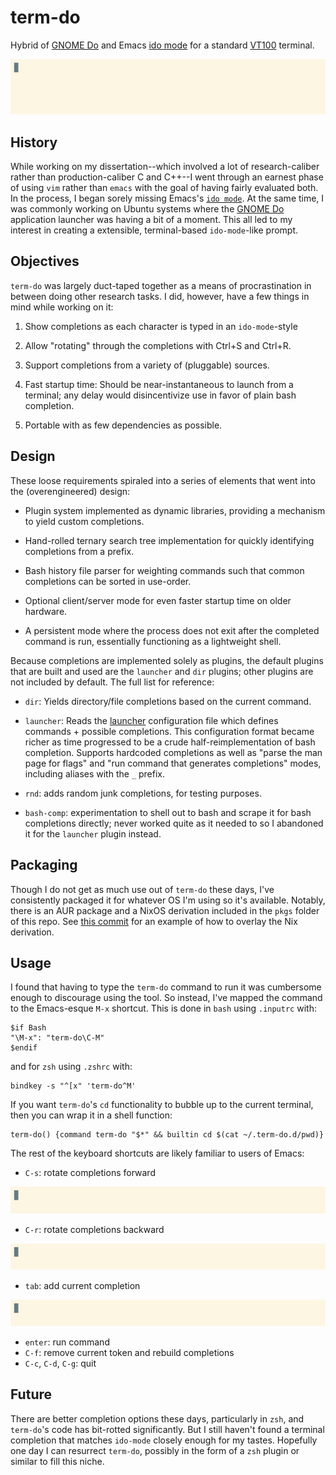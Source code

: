 # term-do

Hybrid of [GNOME Do][1] and Emacs [ido mode][2] for a standard
[VT100][3] terminal.

![Demo of term-do in action](img/demo.gif)

## History

While working on my dissertation--which involved a lot of
research-caliber rather than production-caliber C and C++--I went
through an earnest phase of using `vim` rather than `emacs` with the
goal of having fairly evaluated both. In the process, I began sorely
missing Emacs's [`ido mode`][2]. At the same time, I was commonly
working on Ubuntu systems where the [GNOME Do][1] application launcher
was having a bit of a moment. This all led to my interest in creating
a extensible, terminal-based `ido-mode`-like prompt.

## Objectives

`term-do` was largely duct-taped together as a means of
procrastination in between doing other research tasks. I did, however,
have a few things in mind while working on it:

1. Show completions as each character is typed in an `ido-mode`-style

2. Allow "rotating" through the completions with Ctrl+S and Ctrl+R.

3. Support completions from a variety of (pluggable) sources.

4. Fast startup time: Should be near-instantaneous to launch from a
   terminal; any delay would disincentivize use in favor of plain bash
   completion.

5. Portable with as few dependencies as possible.

## Design

These loose requirements spiraled into a series of elements that went
into the (overengineered) design:

- Plugin system implemented as dynamic libraries, providing a
  mechanism to yield custom completions.

- Hand-rolled ternary search tree implementation for quickly
  identifying completions from a prefix.

- Bash history file parser for weighting commands such that common
  completions can be sorted in use-order.

- Optional client/server mode for even faster startup time on older
  hardware.

- A persistent mode where the process does not exit after the
  completed command is run, essentially functioning as a lightweight
  shell.

Because completions are implemented solely as plugins, the default
plugins that are built and used are the `launcher` and `dir` plugins;
other plugins are not included by default. The full list for
reference:

- `dir`: Yields directory/file completions based on the current
  command.

- `launcher`: Reads the
  [launcher](https://github.com/malloc47/term-do/blob/master/launcher)
  configuration file which defines commands + possible
  completions. This configuration format became richer as time
  progressed to be a crude half-reimplementation of bash
  completion. Supports hardcoded completions as well as "parse the man
  page for flags" and "run command that generates completions" modes,
  including aliases with the `_` prefix.

- `rnd`: adds random junk completions, for testing purposes.

- `bash-comp`: experimentation to shell out to bash and scrape it for
  bash completions directly; never worked quite as it needed to so I
  abandoned it for the `launcher` plugin instead.

## Packaging

Though I do not get as much use out of `term-do` these days, I've
consistently packaged it for whatever OS I'm using so it's
available. Notably, there is an AUR package and a NixOS derivation
included in the `pkgs` folder of this repo. See [this commit][4] for
an example of how to overlay the Nix derivation.

## Usage

I found that having to type the `term-do` command to run it was
cumbersome enough to discourage using the tool. So instead, I've
mapped the command to the Emacs-esque `M-x` shortcut. This is done in
`bash` using `.inputrc` with:

    $if Bash
    "\M-x": "term-do\C-M"
    $endif

and for `zsh` using `.zshrc` with:

    bindkey -s "^[x" 'term-do^M'

If you want `term-do`'s `cd` functionality to bubble up to the current
terminal, then you can wrap it in a shell function:

    term-do() {command term-do "$*" && builtin cd $(cat ~/.term-do.d/pwd)}

The rest of the keyboard shortcuts are likely familiar to users of Emacs:

- `C-s`: rotate completions forward

![C-s](img/rotate-forward.gif)

- `C-r`: rotate completions backward

![C-r](img/rotate-backward.gif)

- `tab`: add current completion

![tab](img/tab.gif)

- `enter`: run command
- `C-f`: remove current token and rebuild completions
- `C-c`, `C-d`, `C-g`: quit

## Future

There are better completion options these days, particularly in `zsh`,
and `term-do`'s code has bit-rotted significantly. But I still haven't
found a terminal completion that matches `ido-mode` closely enough for
my tastes. Hopefully one day I can resurrect `term-do`, possibly in
the form of a `zsh` plugin or similar to fill this niche.

[1]: https://en.wikipedia.org/wiki/GNOME_Do
[2]: https://www.emacswiki.org/emacs/InteractivelyDoThings
[3]: https://en.wikipedia.org/wiki/VT100
[4]: https://github.com/malloc47/config/commit/50710ddc70d893afc727f27c2d273d3b2fc049ce
